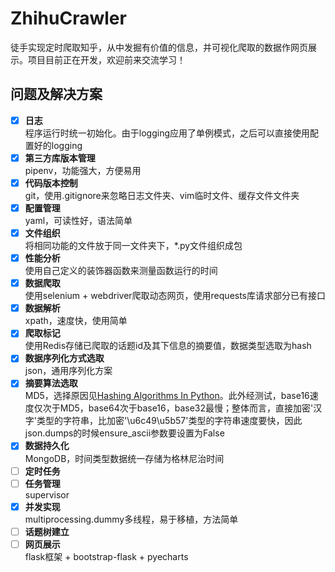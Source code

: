 # ZhihuCrawler
徒手实现定时爬取知乎，从中发掘有价值的信息，并可视化爬取的数据作网页展示。项目目前正在开发，欢迎前来交流学习！
## 问题及解决方案
- [x] **日志**      
程序运行时统一初始化。由于logging应用了单例模式，之后可以直接使用配置好的logging
- [x] **第三方库版本管理**      
pipenv，功能强大，方便易用
- [x] **代码版本控制**      
git，使用.gitignore来忽略日志文件夹、vim临时文件、缓存文件文件夹
- [x] **配置管理**      
yaml，可读性好，语法简单
- [x] **文件组织**      
将相同功能的文件放于同一文件夹下，*.py文件组织成包
- [x] **性能分析**      
使用自己定义的装饰器函数来测量函数运行的时间
- [x] **数据爬取**      
使用selenium + webdriver爬取动态网页，使用requests库请求部分已有接口
- [x] **数据解析**      
xpath，速度快，使用简单
- [x] **爬取标记**      
使用Redis存储已爬取的话题id及其下信息的摘要值，数据类型选取为hash
- [x] **数据序列化方式选取**     
json，通用序列化方案
- [x] **摘要算法选取**      
MD5，选择原因见[Hashing Algorithms In Python](http://widerin.net/blog/hashing-algorithms-in-python/)。此外经测试，base16速度仅次于MD5，base64次于base16，base32最慢；整体而言，直接加密'汉字'类型的字符串，比加密'\\u6c49\\u5b57'类型的字符串速度要快，因此json.dumps的时候ensure_ascii参数要设置为False
- [x] **数据持久化**     
MongoDB，时间类型数据统一存储为格林尼治时间
- [ ] **定时任务**
- [ ] **任务管理**   
supervisor
- [x] **并发实现**   
multiprocessing.dummy多线程，易于移植，方法简单
- [ ] **话题树建立**
- [ ] **网页展示**   
flask框架 + bootstrap-flask + pyecharts
